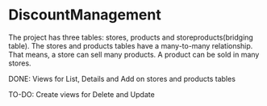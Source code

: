 # DiscountManagement
The project has three tables: stores, products and storeproducts(bridging table).
The stores and products tables have a many-to-many relationship. That means, a store can sell many products. A product can be sold in many stores.

DONE: Views for List, Details and Add on stores and products tables

TO-DO: Create views for Delete and Update
